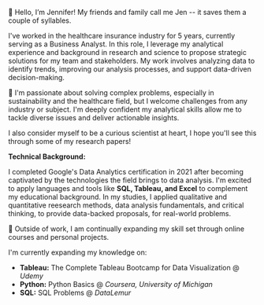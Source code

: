 👋 Hello, I’m Jennifer! My friends and family call me Jen -- it saves them a couple of syllables.

I've worked in the healthcare insurance industry for 5 years, currently serving as a Business Analyst. In this role, I leverage my analytical experience and background in research and science to propose strategic solutions for my team and stakeholders. My work involves analyzing data to identify trends, improving our analysis processes, and support data-driven decision-making.

👀 I'm passionate about solving complex problems, especially in sustainability and the healthcare field, but I welcome challenges from any industry or subject. I'm deeply confident my analytical skills allow me to tackle diverse issues and deliver actionable insights.

I also consider myself to be a curious scientist at heart, I hope you'll see this through some of my research papers!

**Technical Background:**


I completed Google's Data Analytics certification in 2021 after becoming captivated by the technologies the field brings to data analysis. 
I'm excited to apply languages and tools like **SQL, Tableau, and Excel** to complement my educational background. In my studies, I applied qualitative and quantitative reesearch methods, data analysis fundamentals, and critical thinking, to provide data-backed proposals, for real-world problems.

🌱 Outside of work, I am continually expanding my skill set through online courses and personal projects. 

I'm currently expanding my knowledge on:

  - **Tableau:** The Complete Tableau Bootcamp for Data Visualization @ _Udemy_
  - **Python:** Python Basics @ _Coursera, University of Michigan_
  - **SQL:** SQL Problems @ _DataLemur_

<!---
jennybuh/jennybuh is a ✨ special ✨ repository because its `README.md` (this file) appears on your GitHub profile.
You can click the Preview link to take a look at your changes.
--->
